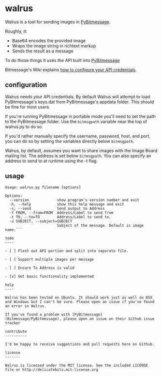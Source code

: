 walrus
======

Walrus is a tool for sending images in [PyBitmessage](Bitmessage/PyBitmessage).

Roughly, it:
* Base64 encodes the provided image
* Wraps the image string in richtext markup
* Sends the result as a message

To do those things it uses the API built into [PyBitmessage](Bitmessage/PyBitmessage)

Bitmessage's Wiki explains [how to configure your API credentials](https://bitmessage.org/wiki/API_Reference).

configuration
-------------

Walrus needs your API credentials. By default Walrus will attempt to load PyBitmessage's keys.dat from PyBitmessage's appdata folder. This should be fine for most users.

If you're running PyBitmessage in portable mode you'll need to set the path to the PyBitmessage folder. Use the `bitmsgpath` variable near the top of walrus.py to do so.

If you'd rather manually specify the username, password, host, and port, you can do so by setting the variables directly below `bitmsgpath`.

Walrus, by default, assumes you want to share images with the Image Board mailing list. The address is set below `bitmsgpath`. You can also specify an address to send to at runtime using the -t flag. 

usage
-----

```
Usage: walrus.py filename [options]

Options:
  --version             show program's version number and exit
  -h, --help            show this help message and exit
  -s, --send            Send output to Address
  -f FROM, --from=FROM  Address/Label to send from
  -t TO, --to=TO        Address/Label to send to.
  -u SUBJECT, --subject=SUBJECT
                        Subject of the message. Default is image name.```

todo
----

- [ ] Flesh out API portion and split into separate file.

- [ ] Support multiple images per message

- [ ] Ensure To Address is valid

- [x] Get basic functionality implemented

help
----

Walrus has been tested on Ubuntu. It should work just as well on OSX and Windows but I can't be sure. Please open an issue if you've found an error in Walrus.

If you've found a problem with [PyBitmessage](Bitmessage/PyBitmessage), please open an issue on their Github issue tracker

contribute
----------

I'd be happy to receive suggestions and pull requests here on Github.

license
-------

Walrus is licensed under the MIT license. See the included LICENSE file or http://delicatebits.mit-license.org